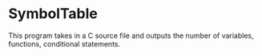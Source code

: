 # SymbolTable
This program takes in a C source file and outputs the number of variables, functions, conditional statements.
